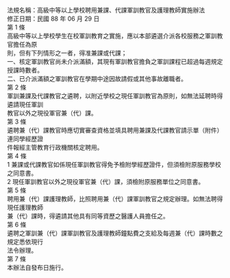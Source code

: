 法規名稱：高級中等以上學校聘用兼課、代課軍訓教官及護理教師實施辦法  
修正日期：民國 88 年 06 月 29 日  
第 1 條  
高級中等以上學校學生在校軍訓教育之實施，應以本部遴選介派各校服務之軍訓教官擔任為原  
則，但有下列情形之一者，得准兼課或代課；  
一、核定軍訓教官尚未介派滿額，其現有軍訓教官擔負之軍訓課程已超過每週規定授課時數者。  
二、已介派滿額之軍訓教官在學期中途因故請假或其他事故離職者。  
第 2 條  
軍訓兼課及代課教官之遴聘，以附近學校之現任軍訓教官為原則，如無法延聘時得遴請現任軍訓  
教官以外之現役軍官兼（代）課。  
第 3 條  
遴聘兼（代）課教官時應切實審查資格並填具聘用兼課及代課教官請示單（附件）連同學經歷證  
件報經主管教育行政機關核定聘用。  
第 4 條  
1 兼課或代課教官如係現任軍訓教官得免予檢附學經歷證件，但須檢附原服務學校之同意書。  
2 現任軍訓教官以外之現役軍官兼（代）課，須檢附原服務單位之同意書。  
第 5 條  
聘用兼（代）課護理教師，比照聘用兼（代）課軍訓教官之規定辦理。如無法聘得現任護理教師  
兼（代）課時，得遴請其他具有同等資歷之醫護人員擔任之。  
第 6 條  
遴聘之軍訓兼（代）課軍訓教官及護理教師鐘點費之支給及每週兼（代）課時數之規定悉依現行  
法令辦理。  
第 7 條  
本辦法自發布日施行。  



